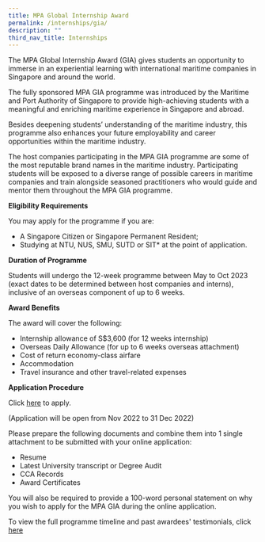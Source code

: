 ```yaml
---
title: MPA Global Internship Award
permalink: /internships/gia/
description: ""
third_nav_title: Internships
---
```

The MPA Global Internship Award (GIA) gives students an opportunity to immerse in an experiential learning with international maritime companies in Singapore and around the world.

The fully sponsored MPA GIA programme was introduced by the Maritime and Port Authority of Singapore to provide high-achieving students with a meaningful and enriching maritime experience in Singapore and abroad.

Besides deepening students’ understanding of the maritime industry, this programme also enhances your future employability and career opportunities within the maritime industry.

The host companies participating in the MPA GIA programme are some of the most reputable brand names in the maritime industry. Participating students will be exposed to a diverse range of possible careers in maritime companies and train alongside seasoned practitioners who would guide and mentor them throughout the MPA GIA programme.

**Eligibility Requirements**

You may apply for the programme if you are:

*   A Singapore Citizen or Singapore Permanent Resident;
*   Studying at NTU, NUS, SMU, SUTD or SIT\* at the point of application.

**Duration of Programme**

Students will undergo the 12-week programme between May to Oct 2023 (exact dates to be determined between host companies and interns), inclusive of an overseas component of up to 6 weeks.

**Award Benefits**

The award will cover the following:

*   Internship allowance of S$3,600 (for 12 weeks internship)
*   Overseas Daily Allowance (for up to 6 weeks overseas attachment) 
*   Cost of return economy-class airfare
*   Accommodation
*   Travel insurance and other travel-related expenses

**Application Procedure**

Click [here](https://form.gov.sg/6322bbe51cc4be0012de6464) to apply. 

(Application will be open from Nov 2022 to 31 Dec 2022)

Please prepare the following documents and combine them into 1 single attachment to be submitted with your online application:

*   Resume
*   Latest University transcript or Degree Audit
*   CCA Records
*   Award Certificates

You will also be required to provide a 100-word personal statement on why you wish to apply for the MPA GIA during the online application.


To view the full programme timeline and past awardees' testimonials, click [here](https://safe.menlosecurity.com/https://www.mpa.gov.sg/events-careers/education-and-scholarships/maritime-attachments/mpa-global-internship-award)

